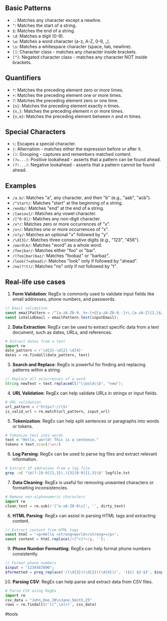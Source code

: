 ## Basic Patterns

- `.`: Matches any character except a newline.
- `^`: Matches the start of a string.
- `$`: Matches the end of a string.
- `\d`: Matches a digit (0-9).
- `\w`: Matches a word character (a-z, A-Z, 0-9, _).
- `\s`: Matches a whitespace character (space, tab, newline).
- `[]`: Character class - matches any character inside brackets.
- `[^]`: Negated character class - matches any character NOT inside brackets.

## Quantifiers

- `*`: Matches the preceding element zero or more times.
- `+`: Matches the preceding element one or more times.
- `?`: Matches the preceding element zero or one time.
- `{n}`: Matches the preceding element exactly n times.
- `{n,}`: Matches the preceding element n or more times.
- `{n,m}`: Matches the preceding element between n and m times.

## Special Characters

- `\`: Escapes a special character.
- `|`: Alternation - matches either the expression before or after it.
- `()`: Grouping - captures and remembers matched content.
- `(?=...)`: Positive lookahead - asserts that a pattern can be found ahead.
- `(?!...)`: Negative lookahead - asserts that a pattern cannot be found ahead.

## Examples

- `/a.b/`: Matches "a", any character, and then "b" (e.g., "aab", "acb").
- `/^start/`: Matches "start" at the beginning of a string.
- `/end$/`: Matches "end" at the end of a string.
- `/[aeiou]/`: Matches any vowel character.
- `/[^0-9]/`: Matches any non-digit character.
- `/x*/`: Matches zero or more occurrences of "x".
- `/x+/`: Matches one or more occurrences of "x".
- `/x?y/`: Matches an optional "x" followed by "y".
- `/\d{3}/`: Matches three consecutive digits (e.g., "123", "456").
- `/word\b/`: Matches "word" as a whole word.
- `/foo|bar/`: Matches either "foo" or "bar".
- `/(foo|bar)baz/`: Matches "foobaz" or "barbaz".
- `/look(?=ahead)/`: Matches "look" only if followed by "ahead".
- `/no(?!t)/`: Matches "no" only if not followed by "t".

## Real-life use cases

1. **Form Validation**: RegEx is commonly used to validate input fields like email addresses, phone numbers, and passwords.
```js
// Email validation
const emailPattern = /^[a-zA-Z0-9._%+-]+@[a-zA-Z0-9.-]+\.[a-zA-Z]{2,}$/;
const isValidEmail = emailPattern.test(inputEmail);
```
    
2. **Data Extraction**: RegEx can be used to extract specific data from a text document, such as dates, URLs, and references.
```python
# Extract dates from a text
import re
date_pattern = r'\d{2}-\d{2}-\d{4}'
dates = re.findall(date_pattern, text)
```
    
3. **Search and Replace**: RegEx is powerful for finding and replacing patterns within a string.
```java
// Replace all occurrences of a word
String newText = text.replaceAll("\\bold\\b", "new");
```
    
4. **URL Validation**: RegEx can help validate URLs in strings or input fields.
```python
# URL validation
url_pattern = r'https?://\S+'
is_valid_url = re.match(url_pattern, input_url)
```
    
5. **Tokenization**: RegEx can help split sentences or paragraphs into words or tokens.
```ruby
# Tokenize text into words
text = "Hello, world! This is a sentence."
tokens = text.scan(/\w+/)
```
    
6. **Log Parsing**: RegEx can be used to parse log files and extract relevant information.
```bash
# Extract IP addresses from a log file
grep -oE "\b(?:[0-9]{1,3}\.){3}[0-9]{1,3}\b" logfile.txt
```
    
7. **Data Cleaning**: RegEx is useful for removing unwanted characters or formatting inconsistencies.
```python
# Remove non-alphanumeric characters
import re
clean_text = re.sub(r'[^a-zA-Z0-9\s]', '', dirty_text)
```
    
8. **HTML Parsing**: RegEx can assist in parsing HTML tags and extracting content.
```js
// Extract content from HTML tags
const html = '<p>Hello <strong>world</strong></p>';
const content = html.replace(/<[^>]*>/g, '');
```
    
9. **Phone Number Formatting**: RegEx can help format phone numbers consistently.
```php
// Format phone numbers
$input = "1234567890";
$formatted = preg_replace('/(\d{3})(\d{3})(\d{4})/', '($1) $2-$3', $input);
```

10. **Parsing CSV**: RegEx can help parse and extract data from CSV files.
```python
# Parse CSV using RegEx
import re
csv_data = "John,Doe,30\nJane,Smith,25"
rows = re.findall(r'([^,\n]+)', csv_data)
```

#tools